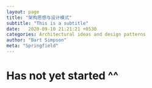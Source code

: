 ```yaml
---
layout: page
title: "架构思想与设计模式"
subtitle: "This is a subtitle"
date:   2020-09-10 21:21:21 +0530
categories: Architectural ideas and design patterns
author: "Bart Simpson"
meta: "Springfield"
---
```




# Has not yet started ^^
